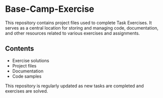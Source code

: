 # Base-Camp-Exercise

This repository contains project files used to complete Task Exercises. It serves as a central location for storing and managing code, documentation, and other resources related to various exercises and assignments.

## Contents

- Exercise solutions
- Project files
- Documentation
- Code samples

This repository is regularly updated as new tasks are completed and exercises are solved.
